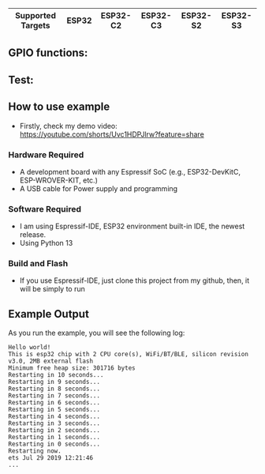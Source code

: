 | Supported Targets | ESP32 | ESP32-C2 | ESP32-C3 | ESP32-S2 | ESP32-S3 |
| ----------------- | ----- | -------- | -------- | -------- | -------- |

## GPIO functions:

## Test:

## How to use example

* Firstly, check my demo video: https://youtube.com/shorts/Uvc1HDPJlrw?feature=share


### Hardware Required

* A development board with any Espressif SoC (e.g., ESP32-DevKitC, ESP-WROVER-KIT, etc.)
* A USB cable for Power supply and programming

### Software Required

* I am using Espressif-IDE, ESP32 environment built-in IDE, the newest release.
* Using Python 13 

### Build and Flash

* If you use Espressif-IDE, just clone this project from my github, then, it will be simply to run

## Example Output

As you run the example, you will see the following log:

```
Hello world!
This is esp32 chip with 2 CPU core(s), WiFi/BT/BLE, silicon revision v3.0, 2MB external flash
Minimum free heap size: 301716 bytes
Restarting in 10 seconds...
Restarting in 9 seconds...
Restarting in 8 seconds...
Restarting in 7 seconds...
Restarting in 6 seconds...
Restarting in 5 seconds...
Restarting in 4 seconds...
Restarting in 3 seconds...
Restarting in 2 seconds...
Restarting in 1 seconds...
Restarting in 0 seconds...
Restarting now.
ets Jul 29 2019 12:21:46
...
```

